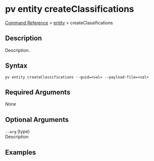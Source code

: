 # pv entity createClassifications
[Command Reference](../../../README.md#command-reference) > [entity](./main.md) > createClassifications

## Description
Description.

## Syntax
```
pv entity createClassifications --guid=<val> --payload-file=<val>
```

## Required Arguments
*None*

## Optional Arguments
`--arg` (type)  
Description

## Examples
```powershell

```
